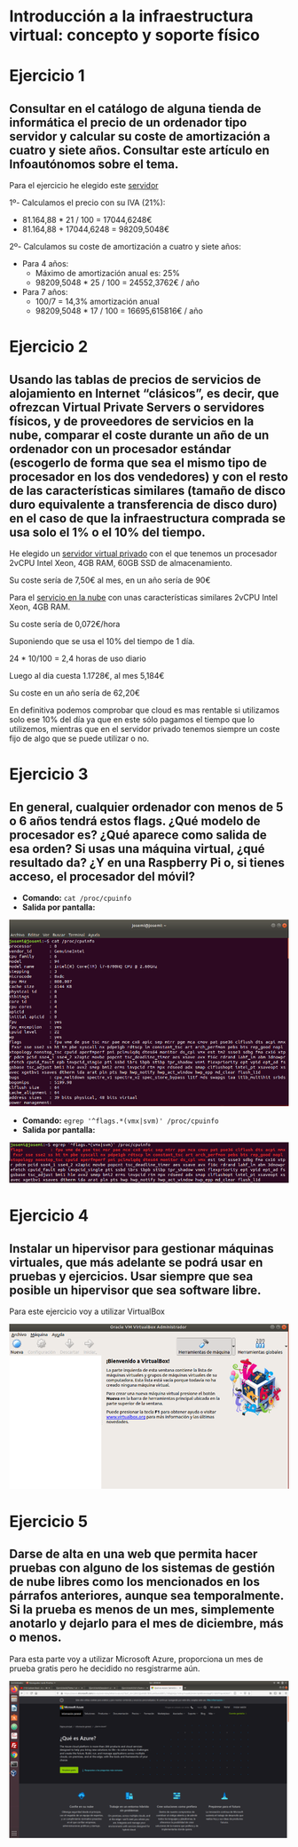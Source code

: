 # Introducción a la infraestructura virtual: concepto y soporte físico

# Ejercicio 1
## Consultar en el catálogo de alguna tienda de informática el precio de un ordenador tipo servidor y calcular su coste de amortización a cuatro y siete años. Consultar este artículo en Infoautónomos sobre el tema.

Para el ejercicio he elegido este [servidor](https://www.dell.com/es-es/work/shop/cty/pdp/spd/poweredge-r940xa/emea_r940xa_vi_vp)

1º- Calculamos el precio con su IVA (21%):
 - 81.164,88 * 21 / 100 = 17044,6248€
 - 81.164,88 + 17044,6248 = 98209,5048€

2º- Calculamos su coste de amortización a cuatro y siete años:
- Para 4 años:
   - Máximo de amortización anual es: 25%
   - 98209,5048 * 25 / 100 = 24552,3762€ / año
- Para 7 años:
   - 100/7 = 14,3% amortización anual
   - 98209,5048 * 17 / 100 = 16695,615816€ / año
    
# Ejercicio 2
## Usando las tablas de precios de servicios de alojamiento en Internet “clásicos”, es decir, que ofrezcan Virtual Private Servers o servidores físicos, y de proveedores de servicios en la nube, comparar el coste durante un año de un ordenador con un procesador estándar (escogerlo de forma que sea el mismo tipo de procesador en los dos vendedores) y con el resto de las características similares (tamaño de disco duro equivalente a transferencia de disco duro) en el caso de que la infraestructura comprada se usa solo el 1% o el 10% del tiempo.

He elegido un [servidor virtual privado](https://www.arsys.es/servidores/vps?s=cpc&c=316967523&a=19256489763&gclid=Cj0KCQjwk8b7BRCaARIsAARRTL4Qyu3IcWHvOuhsDOd10NxM3B7EBMGXY37ZB_EYX4deJpF6J5YtCv8aAgtDEALw_wcB) con el que tenemos un procesador 2vCPU Intel Xeon, 4GB RAM, 60GB SSD de almacenamiento.

Su coste sería de 7,50€ al mes, en un año sería de 90€

Para el [servicio en la nube](https://azure.microsoft.com/es-es/services/virtual-machines/#pricing) con unas características similares 2vCPU Intel Xeon, 4GB RAM.

Su coste sería de 0,072€/hora

Suponiendo que se usa el 10% del tiempo de 1 día.

24 * 10/100 = 2,4 horas de uso diario

Luego al dia cuesta 1.1728€, al mes 5,184€

Su coste en un año sería de 62,20€

En definitiva podemos comprobar que cloud es mas rentable si utilizamos solo ese 10% del día ya que en este sólo pagamos el tiempo que lo utilizemos, mientras que en el servidor privado tenemos siempre un coste fijo de algo que se puede utilizar o no.

# Ejercicio 3
## En general, cualquier ordenador con menos de 5 o 6 años tendrá estos flags. ¿Qué modelo de procesador es? ¿Qué aparece como salida de esa orden? Si usas una máquina virtual, ¿qué resultado da? ¿Y en una Raspberry Pi o, si tienes acceso, el procesador del móvil?

- **Comando:** `cat /proc/cpuinfo`
- **Salida por pantalla:**

![Error mostrar imagen](https://github.com/josemip98/EjerciciosIV/blob/master/Tema%201/Images/cpuinfo.png)

- **Comando:** `egrep '^flags.*(vmx|svm)' /proc/cpuinfo`
- **Salida por pantalla:**

![Error mostrar imagen](https://github.com/josemip98/EjerciciosIV/blob/master/Tema%201/Images/flags.png)

# Ejercicio 4
## Instalar un hipervisor para gestionar máquinas virtuales, que más adelante se podrá usar en pruebas y ejercicios. Usar siempre que sea posible un hipervisor que sea software libre.

Para este ejercicio voy a utilizar VirtualBox

![Error mostrar imagen](https://github.com/josemip98/EjerciciosIV/blob/master/Tema%201/Images/VirtualBox.png)

# Ejercicio 5
## Darse de alta en una web que permita hacer pruebas con alguno de los sistemas de gestión de nube libres como los mencionados en los párrafos anteriores, aunque sea temporalmente. Si la prueba es menos de un mes, simplemente anotarlo y dejarlo para el mes de diciembre, más o menos.

Para esta parte voy a utilizar Microsoft Azure, proporciona un mes de prueba gratis pero he decidido no resgistrarme aún.

![Error mostrar imagen](https://github.com/josemip98/EjerciciosIV/blob/master/Tema%201/Images/azure.png)
